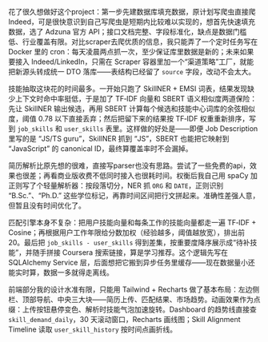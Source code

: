 花了很久想做好这个project：第一步先建数据库填充数据，原计划写爬虫直接爬 Indeed，可是很快意识到自己写爬虫是短期内比较难以实现的，想首先快速填充数据，选了 Adzuna 官方 API；接口文档完整、字段标准化，缺点是数据门槛低、行业覆盖有限。对比scraper去爬优质的信息，我只能弄了一个定时任务写在 Docker 里的 cron：每天凌晨两点抓一次，至少保证库里数据是新的；未来如果要接入 Indeed/LinkedIn，只需在 Scraper 容器里加一个“渠道策略”工厂，就能把新源头转成统一 DTO 落库——表结构已经留了 `source` 字段，改动不会太大。

技能抽取这块花的时间最多。一开始只跑了 SkillNER + EMSI 词表，结果发现缺少上下文时命中率挺低，于是加了 TF‑IDF 向量和 SBERT 语义相似度两道保险：先让 SkillNER 输出候选，再用 SBERT 计算每个候选和技能中心词库的余弦相似度，阈值 0.78 以下直接丢弃；然后把留下来的结果按 TF‑IDF 权重重新排序，写到 `job_skills` 和 `user_skills` 表里。这样做的好处是——即便 Job Description 里写的是 “JS/TS guru”，SkillNER 抓到 “JS”，SBERT 也能把它映射到 “JavaScript” 的 canonical ID，最终算覆盖率时不会漏掉。

简历解析比原先想的很难，直接写parser也没有思路。尝试了一些免费的api，效果也很差；再看商业版收费不低同时接入也很耗时间。权衡后我自己用 spaCy 加正则写了个轻量解析器：按段落切分，NER 抓 `ORG` 和 `DATE`，正则识别 “B.Sc.”、“Ph.D.” 这些学位标记，再靠时间区间把行文拼起来。准确性差强人意，但暂且没有时间优化了。

匹配引擎本身不复杂：把用户技能向量和每条工作的技能向量都走一遍 TF‑IDF + Cosine；再根据用户工作年限给分数加权（经验越多，阈值越放宽），排出前 20。最后把 `job_skills - user_skills` 得到差集，按重要度降序展示成“待补技能”，并随手拼接 Coursera 搜索链接，算是学习推荐。这个逻辑先写在 SQLAlchemy Service 层，后面想把它搬到异步任务里缓存——现在数据量小还能实时算，数据一多就得走离线。

前端部分我的设计水准有限，只能用 Tailwind + Recharts 做了基本布局：左边侧栏、顶部导航、中央三大块——简历上传、匹配结果、市场趋势。动画效果作为点缀：上传按钮悬停变色、解析时技能气泡加速旋转。Dashboard 的趋势线直接查 `skill_demand_daily`，30 天滚动窗口，Recharts 画线图；Skill Alignment Timeline 读取 `user_skill_history` 按时间点画折线。

